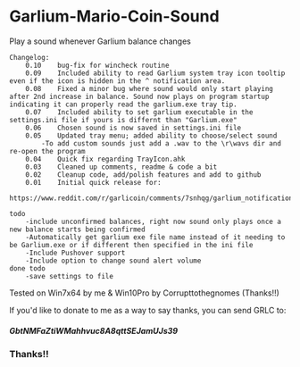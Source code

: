 # Garlium-Mario-Coin-Sound

Play a sound whenever Garlium balance changes

```
Changelog:
	0.10	bug-fix for wincheck routine
	0.09	Included ability to read Garlium system tray icon tooltip even if the icon is hidden in the ^ notification area.
	0.08	Fixed a minor bug where sound would only start playing after 2nd increase in balance. Sound now plays on program startup indicating it can properly read the garlium.exe tray tip.
	0.07	Included ability to set garlium executable in the settings.ini file if yours is differnt than "Garlium.exe"
	0.06	Chosen sound is now saved in settings.ini file
	0.05	Updated tray menu; added ability to choose/select sound
		-To add custom sounds just add a .wav to the \r\wavs dir and re-open the program
	0.04	Quick fix regarding TrayIcon.ahk
	0.03	Cleaned up comments, readme & code a bit
	0.02	Cleanup code, add/polish features and add to github
	0.01	Initial quick release for:
		https://www.reddit.com/r/garlicoin/comments/7snhqg/garlium_notification_mario_coin_sound/
		
todo
	-include unconfirmed balances, right now sound only plays once a new balance starts being confirmed
	-Automatically get garlium exe file name instead of it needing to be Garlium.exe or if different then specified in the ini file
	-Include Pushover support
	-Include option to change sound alert volume
done todo
	-save settings to file
```

Tested on Win7x64 by me & Win10Pro by Corrupttothegnomes (Thanks!!)

If you'd like to donate to me as a way to say thanks, you can send GRLC to:

##### GbtNMFaZtiWMahhvuc8A8qttSEJamUJs39

### Thanks!!